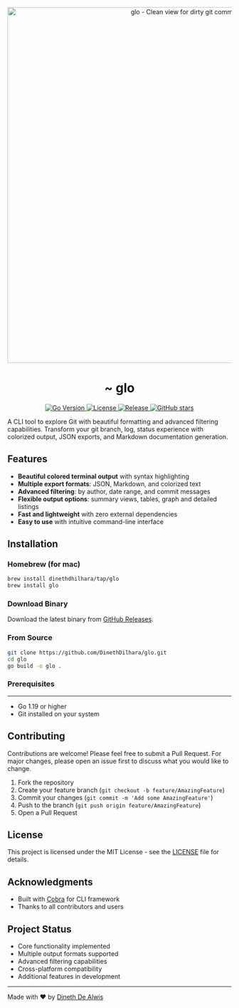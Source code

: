 <p align="center">
  <img src="https://github.com/DinethDilhara/glo/assets/your-username/your-image.png" alt="glo - Clean view for dirty git commands" width="800">
</p>

<h1 align="center">~ glo</h1>
<p align="center">
  <a href="https://golang.org/">
    <img src="https://img.shields.io/badge/Go-1.19+-blue.svg" alt="Go Version">
  </a>
  <a href="LICENSE">
    <img src="https://img.shields.io/badge/License-MIT-green.svg" alt="License">
  </a>
  <a href="https://github.com/DinethDilhara/glo/releases">
    <img src="https://img.shields.io/github/v/release/DinethDilhara/glo" alt="Release">
  </a>
  <!-- <a href="https://github.com/DinethDilhara/glo/graphs/commit-activity">
    <img src="https://img.shields.io/maintenance/yes/2024.svg" alt="Maintenance">
  </a> -->
  <a href="https://github.com/DinethDilhara/glo/stargazers">
    <img src="https://img.shields.io/github/stars/DinethDilhara/glo?style=social" alt="GitHub stars">
  </a>
</p>

A  CLI tool to explore Git with beautiful formatting and advanced filtering capabilities. Transform your git branch, log, status experience with colorized output, JSON exports, and Markdown documentation generation.

## Features

- **Beautiful colored terminal output** with syntax highlighting
- **Multiple export formats**: JSON, Markdown, and colorized text
- **Advanced filtering**: by author, date range, and commit messages
- **Flexible output options**: summary views, tables, graph and detailed listings
- **Fast and lightweight** with zero external dependencies
- **Easy to use** with intuitive command-line interface

## Installation

### Homebrew (for mac)

```bash
brew install dinethdhilhara/tap/glo
brew install glo
```

### Download Binary

Download the latest binary from [GitHub Releases](https://github.com/DinethDilhara/glo/releases).

### From Source

```bash
git clone https://github.com/DinethDilhara/glo.git
cd glo
go build -o glo .
```

### Prerequisites
---

- Go 1.19 or higher
- Git installed on your system

## Contributing

Contributions are welcome! Please feel free to submit a Pull Request. For major changes, please open an issue first to discuss what you would like to change.

1. Fork the repository
2. Create your feature branch (`git checkout -b feature/AmazingFeature`)
3. Commit your changes (`git commit -m 'Add some AmazingFeature'`)
4. Push to the branch (`git push origin feature/AmazingFeature`)
5. Open a Pull Request

## License

This project is licensed under the MIT License - see the [LICENSE](LICENSE) file for details.

## Acknowledgments

- Built with [Cobra](https://github.com/spf13/cobra) for CLI framework
- Thanks to all contributors and users

## Project Status

- Core functionality implemented
- Multiple output formats supported
- Advanced filtering capabilities
- Cross-platform compatibility
- Additional features in development

---

Made with ❤️ by [Dineth De Alwis](https://github.com/DinethDilhara)
